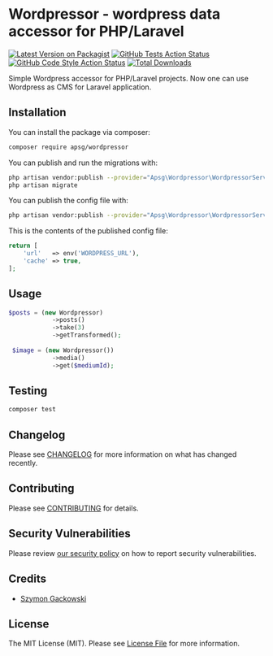 # Wordpressor - wordpress data accessor for PHP/Laravel

[![Latest Version on Packagist](https://img.shields.io/packagist/v/apsg/wordpressor.svg?style=flat-square)](https://packagist.org/packages/apsg/wordpressor)
[![GitHub Tests Action Status](https://img.shields.io/github/workflow/status/apsg/wordpressor/run-tests?label=tests)](https://github.com/apsg/wordpressor/actions?query=workflow%3ATests+branch%3Amaster)
[![GitHub Code Style Action Status](https://img.shields.io/github/workflow/status/apsg/wordpressor/Check%20&%20fix%20styling?label=code%20style)](https://github.com/apsg/wordpressor/actions?query=workflow%3A"Check+%26+fix+styling"+branch%3Amaster)
[![Total Downloads](https://img.shields.io/packagist/dt/apsg/wordpressor.svg?style=flat-square)](https://packagist.org/packages/apsg/wordpressor)

Simple Wordpress accessor for PHP/Laravel projects. Now one can use Wordpress as CMS for Laravel application.

## Installation

You can install the package via composer:

```bash
composer require apsg/wordpressor
```

You can publish and run the migrations with:

```bash
php artisan vendor:publish --provider="Apsg\Wordpressor\WordpressorServiceProvider" --tag="wordpressor-migrations"
php artisan migrate
```

You can publish the config file with:

```bash
php artisan vendor:publish --provider="Apsg\Wordpressor\WordpressorServiceProvider" --tag="wordpressor-config"
```

This is the contents of the published config file:

```php
return [
    'url'   => env('WORDPRESS_URL'),
    'cache' => true,
];
```

## Usage

```php
$posts = (new Wordpressor)
            ->posts()
            ->take(3)
            ->getTransformed();
            
 $image = (new Wordpressor())
            ->media()
            ->get($mediumId);           

```

## Testing

```bash
composer test
```

## Changelog

Please see [CHANGELOG](CHANGELOG.md) for more information on what has changed recently.

## Contributing

Please see [CONTRIBUTING](.github/CONTRIBUTING.md) for details.

## Security Vulnerabilities

Please review [our security policy](../../security/policy) on how to report security vulnerabilities.

## Credits

- [Szymon Gackowski](https://github.com/apsg)

## License

The MIT License (MIT). Please see [License File](LICENSE.md) for more information.
